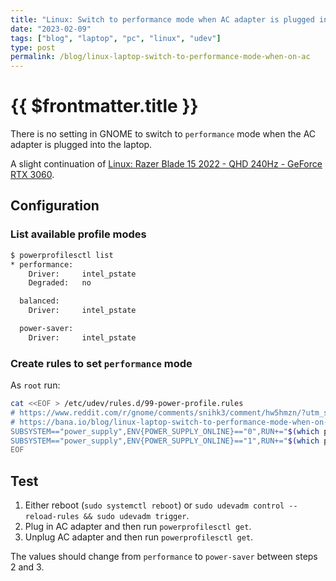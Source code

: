 ```yaml
---
title: "Linux: Switch to performance mode when AC adapter is plugged in"
date: "2023-02-09"
tags: ["blog", "laptop", "pc", "linux", "udev"]
type: post
permalink: /blog/linux-laptop-switch-to-performance-mode-when-on-ac
---
```


# {{ $frontmatter.title }}

There is no setting in GNOME to switch to `performance` mode when the AC adapter is plugged into the laptop.

A slight continuation of [Linux: Razer Blade 15 2022 - QHD 240Hz - GeForce RTX 3060](/blog/razer-blade-15-2022-RZ09-0421-laptop-linux).

## Configuration

### List available profile modes

```sh
$ powerprofilesctl list
* performance:
    Driver:     intel_pstate
    Degraded:   no

  balanced:
    Driver:     intel_pstate

  power-saver:
    Driver:     intel_pstate
```

### Create rules to set `performance` mode

As `root` run:

```bash
cat <<EOF > /etc/udev/rules.d/99-power-profile.rules
# https://www.reddit.com/r/gnome/comments/snihk3/comment/hw5hmzn/?utm_source=share&utm_medium=web2x&context=3
# https://bana.io/blog/linux-laptop-switch-to-performance-mode-when-on-ac
SUBSYSTEM=="power_supply",ENV{POWER_SUPPLY_ONLINE}=="0",RUN+="$(which powerprofilesctl) set power-saver"
SUBSYSTEM=="power_supply",ENV{POWER_SUPPLY_ONLINE}=="1",RUN+="$(which powerprofilesctl) set performance"
EOF
```

## Test

1. Either reboot (`sudo systemctl reboot`) or `sudo udevadm control --reload-rules && sudo udevadm trigger`.
2. Plug in AC adapter and then run `powerprofilesctl get`.
3. Unplug AC adapter and then  run `powerprofilesctl get`.

The values should change from `performance` to `power-saver` between steps 2 and 3.
